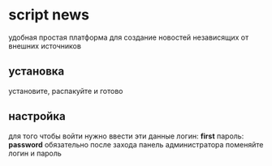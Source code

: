 # script news
удобная простая платформа для создание новостей независящих от внешних источников
## установка
установите, распакуйте и готово
## настройка
для того чтобы войти нужно ввести эти данные
логин: **first**
пароль: **password**
обязательно после захода панель администратора поменяйте логин и пароль
